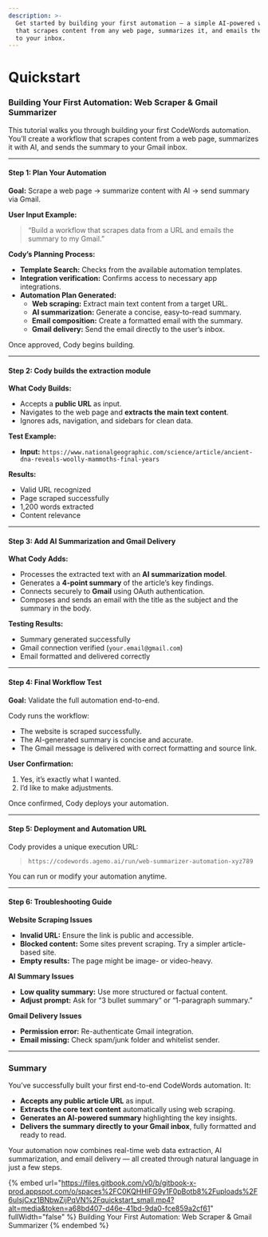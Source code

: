 ```yaml
---
description: >-
  Get started by building your first automation — a simple AI-powered workflow
  that scrapes content from any web page, summarizes it, and emails the results
  to your inbox.
---
```


# Quickstart

### Building Your First Automation: Web Scraper & Gmail Summarizer

This tutorial walks you through building your first CodeWords automation.\
You’ll create a workflow that scrapes content from a web page, summarizes it with AI, and sends the summary to your Gmail inbox.

***

#### Step 1: Plan Your Automation

**Goal:** Scrape a web page → summarize content with AI → send summary via Gmail.

**User Input Example:**

> “Build a workflow that scrapes data from a URL and emails the summary to my Gmail.”

**Cody’s Planning Process:**

* **Template Search:** Checks from the available automation templates.
* **Integration verification:** Confirms access to necessary app integrations.
* **Automation Plan Generated:**
  * **Web scraping:** Extract main text content from a target URL.
  * **AI summarization:** Generate a concise, easy-to-read summary.
  * **Email composition:** Create a formatted email with the summary.
  * **Gmail delivery:** Send the email directly to the user’s inbox.

Once approved, Cody begins building.

***

#### Step 2: Cody builds the extraction module

**What Cody Builds:**

* Accepts a **public URL** as input.
* Navigates to the web page and **extracts the main text content**.
* Ignores ads, navigation, and sidebars for clean data.

**Test Example:**

* **Input:** `https://www.nationalgeographic.com/science/article/ancient-dna-reveals-woolly-mammoths-final-years`

**Results:**

* Valid URL recognized
* Page scraped successfully
* 1,200 words extracted
* Content relevance

***

#### **Step 3: Add AI Summarization and Gmail Delivery**

**What Cody Adds:**

* Processes the extracted text with an **AI summarization model**.
* Generates a **4-point summary** of the article’s key findings.
* Connects securely to **Gmail** using OAuth authentication.
* Composes and sends an email with the title as the subject and the summary in the body.

**Testing Results:**

* Summary generated successfully
* Gmail connection verified (`your.email@gmail.com`)
* Email formatted and delivered correctly

***

#### Step 4: Final Workflow Test

**Goal:** Validate the full automation end-to-end.

Cody runs the workflow:

* The website is scraped successfully.
* The AI-generated summary is concise and accurate.
* The Gmail message is delivered with correct formatting and source link.

**User Confirmation:**

1. Yes, it’s exactly what I wanted.
2. I’d like to make adjustments.

Once confirmed, Cody deploys your automation.

***

#### Step 5: Deployment and Automation URL

Cody provides a unique execution URL:

> `https://codewords.agemo.ai/run/web-summarizer-automation-xyz789`

You can run or modify your automation anytime.

***

#### Step 6: Troubleshooting Guide

**Website Scraping Issues**

* **Invalid URL:** Ensure the link is public and accessible.
* **Blocked content:** Some sites prevent scraping. Try a simpler article-based site.
* **Empty results:** The page might be image- or video-heavy.

**AI Summary Issues**

* **Low quality summary:** Use more structured or factual content.
* **Adjust prompt:** Ask for “3 bullet summary” or “1-paragraph summary.”

**Gmail Delivery Issues**

* **Permission error:** Re-authenticate Gmail integration.
* **Email missing:** Check spam/junk folder and whitelist sender.

***

### Summary

You’ve successfully built your first end-to-end CodeWords automation. It:

* **Accepts any public article URL** as input.
* **Extracts the core text content** automatically using web scraping.
* **Generates an AI-powered summary** highlighting the key insights.
* **Delivers the summary directly to your Gmail inbox**, fully formatted and ready to read.

Your automation now combines real-time web data extraction, AI summarization, and email delivery — all created through natural language in just a few steps.

{% embed url="https://files.gitbook.com/v0/b/gitbook-x-prod.appspot.com/o/spaces%2FC0KQHHlFG9y1F0pBotb8%2Fuploads%2F6uIsjCxz1BNbwZijPqVN%2Fquickstart_small.mp4?alt=media&token=a68bd407-d46e-41bd-9da0-fce859a2cf61" fullWidth="false" %}
Building Your First Automation: Web Scraper & Gmail Summarizer
{% endembed %}

